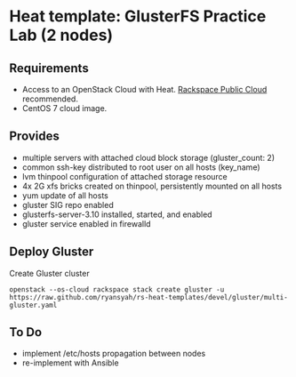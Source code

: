 Heat template: GlusterFS Practice Lab (2 nodes)
=======================================

Requirements
------------
* Access to an OpenStack Cloud with Heat. [Rackspace Public Cloud](https://www.rackspace.com/cloud/public) recommended.
* CentOS 7 cloud image.

Provides
------------
* multiple servers with attached cloud block storage (gluster_count: 2)
* common ssh-key distributed to root user on all hosts (key_name)
* lvm thinpool configuration of attached storage resource
* 4x 2G xfs bricks created on thinpool, persistently mounted on all hosts
* yum update of all hosts
* gluster SIG repo enabled
* glusterfs-server-3.10 installed, started, and enabled
* gluster service enabled in firewalld

Deploy Gluster 
------------

Create Gluster cluster

```
openstack --os-cloud rackspace stack create gluster -u https://raw.github.com/ryansyah/rs-heat-templates/devel/gluster/multi-gluster.yaml
```

To Do
------------
* implement /etc/hosts propagation between nodes
* re-implement with Ansible
